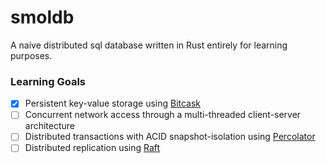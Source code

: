 # smoldb

A naive distributed sql database written in Rust entirely for learning purposes.

### Learning Goals

- [x] Persistent key-value storage using
      [Bitcask](https://riak.com/assets/bitcask-intro.pdf)
- [ ] Concurrent network access through a multi-threaded client-server
      architecture
- [ ] Distributed transactions with ACID snapshot-isolation using
      [Percolator](https://storage.googleapis.com/pub-tools-public-publication-data/pdf/36726.pdf)
- [ ] Distributed replication using [Raft](https://raft.github.io/raft.pdf)
